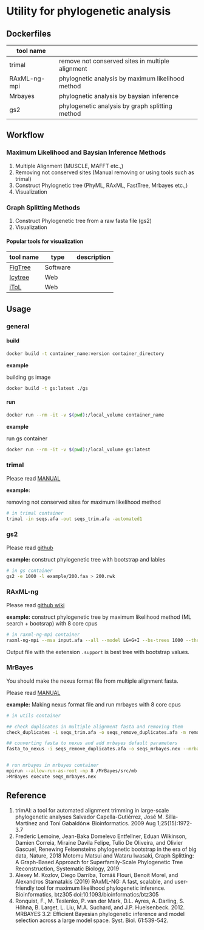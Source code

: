 # Utility for phylogenetic analysis

## Dockerfiles

|tool name||
|---|---|
|trimal|remove not conserved sites in multiple alignment|
|RAxML-ng-mpi|phylognetic analysis by maximum likelihood method|
|Mrbayes|phylognetic analysis by baysian inference|
|gs2|phylogenetic analysis by graph splitting method|

## Workflow

### Maximum Likelihood and Baysian Inference Methods

1. Multiple Alignment (MUSCLE, MAFFT etc.,)
2. Removing not conserved sites (Manual removing or using tools such as trimal)
3. Construct Phylognetic tree (PhyML, RAxML, FastTree, Mrbayes etc.,)
4. Visualization

### Graph Splitting Methods

1. Construct Phylogenetic tree from a raw fasta file (gs2)
2. Visualization

#### Popular tools for visualization

|tool name|type|description|
|---|---|---|
|[FigTree](https://github.com/rambaut/figtree/releases)|Software||
|[Icytree](https://icytree.org)|Web||
|[iToL](https://itol.embl.de)|Web||

## Usage

### general

#### build

```bash
docker build -t container_name:version container_directory
```

**example**

building gs image

```bash
docker build -t gs:latest ./gs
```

#### run

```bash
docker run --rm -it -v $(pwd):/local_volume container_name
```

**example**

run gs container

```bash
docker run --rm -it -v $(pwd):/local_volume gs:latest
```

### trimal

Please read [MANUAL](http://trimal.cgenomics.org/use_of_the_command_line_trimal_v1.2)

**example:**

removing not conserved sites for maximum likelihood method

```bash
# in trimal container
trimal -in seqs.afa -out seqs_trim.afa -automated1
```

### gs2

Please read [github](https://github.com/MotomuMatsui/gs)

**example:**
construct phylogenetic tree with bootstrap and lables

```bash
# in gs container
gs2 -e 1000 -l example/200.faa > 200.nwk
```

### RAxML-ng

Please read [github wiki]()

**example:**
construct phylogenetic tree by maximum likelihood method (ML search + bootsrap) with 8 core cpus

```bash
# in raxml-ng-mpi container
raxml-ng-mpi --msa input.afa --all --model LG+G+I --bs-trees 1000 --threads 8
```

Output file with the extension `.support` is best tree with bootstrap values.

### MrBayes

You should make the nexus format file from multiple alignment fasta.

Please read [MANUAL](https://nbisweden.github.io/MrBayes/manual.html)

**example:** Making nexus format file and run mrbayes with 8 core cpus

```bash
# in utils container

## check duplicates in multiple alignment fasta and removing them
check_duplicates -i seqs_trim.afa -o seqs_remove_duplicates.afa -m remove

## converting fasta to nexus and add mrbayes default parameters
fasta_to_nexus -i seqs_remove_duplicates.afa -o seqs_mrbayes.nex --mrbayes


# run mrbayes in mrbayes container
mpirun --allow-run-as-root -np 8 /MrBayes/src/mb
>MrBayes execute seqs_mrbayes.nex
```

## Reference

1. trimAl: a tool for automated alignment trimming in large-scale phylogenetic analyses Salvador Capella-Gutiérrez, José M. Silla-Martínez and Toni Gabaldón∗ Bioinformatics. 2009 Aug 1;25(15):1972-3.7
2. Frederic Lemoine, Jean-Baka Domelevo Entfellner, Eduan Wilkinson, Damien Correia, Miraine Davila Felipe, Tulio De Oliveira, and Olivier Gascuel, Renewing Felsensteins phylogenetic bootstrap in the era of big data, Nature, 2018
Motomu Matsui and Wataru Iwasaki, Graph Splitting: A Graph-Based Approach for Superfamily-Scale Phylogenetic Tree Reconstruction, Systematic Biology, 2019
3. Alexey M. Kozlov, Diego Darriba, Tomáš Flouri, Benoit Morel, and Alexandros Stamatakis (2019) RAxML-NG: A fast, scalable, and user-friendly tool for maximum likelihood phylogenetic inference. Bioinformatics, btz305 doi:10.1093/bioinformatics/btz305
4. Ronquist, F., M. Teslenko, P. van der Mark, D.L. Ayres, A. Darling, S. Höhna, B. Larget, L. Liu, M.A. Suchard, and J.P. Huelsenbeck. 2012. MRBAYES 3.2: Efficient Bayesian phylogenetic inference and model selection across a large model space. Syst. Biol. 61:539-542.